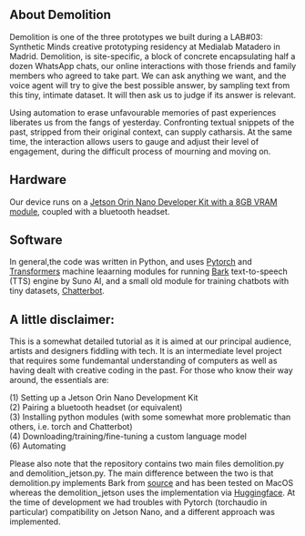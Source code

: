 ## About Demolition

Demolition is one of the three prototypes we built during a LAB#03: Synthetic Minds creative prototyping residency at Medialab Matadero in Madrid. Demolition, is site-specific, a block of concrete encapsulating half a dozen WhatsApp chats, our online interactions with those friends and family members who agreed to take part. We can ask anything we want, and the voice agent will try to give the best possible answer, by sampling text from this tiny, intimate dataset. It will then ask us to judge if its answer is relevant.

Using automation to erase unfavourable memories of past experiences liberates us from the fangs of yesterday. Confronting textual snippets of the past, stripped from their original context, can supply catharsis. At the same time, the interaction allows users to gauge and adjust their level of engagement, during the difficult process of mourning and moving on.

## Hardware

Our device runs on a [Jetson Orin Nano Developer Kit with a 8GB VRAM module](https://developer.nvidia.com/embedded/learn/get-started-jetson-orin-nano-devkit), coupled with a bluetooth headset.

## Software

In general,the code was written in Python, and uses [Pytorch](https://pytorch.org/) and [Transformers](https://huggingface.co/docs/transformers/en/index) machine leaarning modules for running [Bark](https://huggingface.co/docs/transformers/en/model_doc/bark) text-to-speech (TTS) engine by Suno AI, and a small old module for training chatbots with tiny datasets, [Chatterbot](https://chatterbot.readthedocs.io/en/stable/).


## A little disclaimer: 
This is a somewhat detailed tutorial as it is aimed at our principal audience, artists and designers fiddling with tech. It is an intermediate level project that requires some fundemantal understanding of computers as well as having dealt with creative coding in the past. For those who know their way around, the essentials are:

(1) Setting up a Jetson Orin Nano Development Kit  
(2) Pairing a bluetooth headset (or equivalent)  
(3) Installing python modules (with some somewhat more problematic than others, i.e. torch and Chatterbot)   
(4) Downloading/training/fine-tuning a custom language model  
(6) Automating  

Please also note that the repository contains two main files demolition.py and demolition_jetson.py. The main difference between the two is that demolition.py implements Bark from [source](https://github.com/suno-ai/bark) and has been tested on MacOS whereas the demolition_jetson uses the implementation via [Huggingface](https://huggingface.co/docs/transformers/en/model_doc/bark). At the time of development we had troubles with Pytorch (torchaudio in particular) compatibility on Jetson Nano, and a different approach was implemented.


